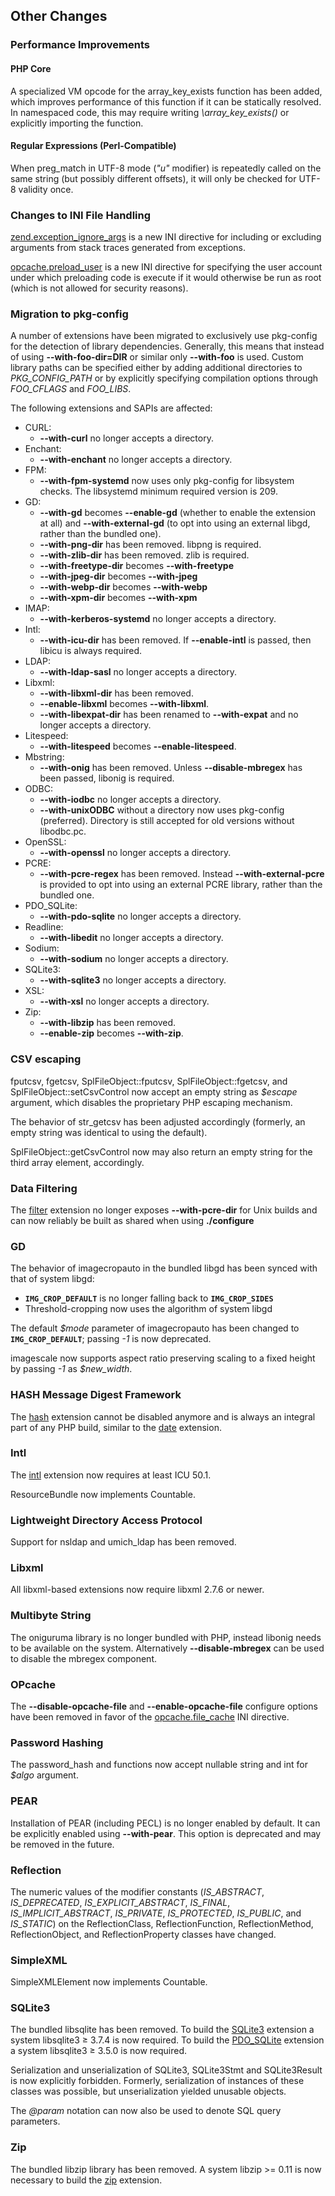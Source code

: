 Other Changes
-------------

### Performance Improvements

#### PHP Core

A specialized VM opcode for the <span
class="function">array\_key\_exists</span> function has been added,
which improves performance of this function if it can be statically
resolved. In namespaced code, this may require writing
*\\array\_key\_exists()* or explicitly importing the function.

#### Regular Expressions (Perl-Compatible)

When <span class="function">preg\_match</span> in UTF-8 mode (*"u"*
modifier) is repeatedly called on the same string (but possibly
different offsets), it will only be checked for UTF-8 validity once.

### Changes to INI File Handling

<a href="/ini/core.html#ini.zend.exception-ignore-args" class="link">zend.exception_ignore_args</a>
is a new INI directive for including or excluding arguments from stack
traces generated from exceptions.

<a href="/opcache/setup.html#" class="link">opcache.preload_user</a> is
a new INI directive for specifying the user account under which
preloading code is execute if it would otherwise be run as root (which
is not allowed for security reasons).

### Migration to pkg-config

A number of extensions have been migrated to exclusively use pkg-config
for the detection of library dependencies. Generally, this means that
instead of using **--with-foo-dir=DIR** or similar only **--with-foo**
is used. Custom library paths can be specified either by adding
additional directories to *PKG\_CONFIG\_PATH* or by explicitly
specifying compilation options through *FOO\_CFLAGS* and *FOO\_LIBS*.

The following extensions and SAPIs are affected:

-   <span class="simpara">CURL:</span>
    -   <span class="simpara"> **--with-curl** no longer accepts a
        directory. </span>
-   <span class="simpara">Enchant:</span>
    -   <span class="simpara"> **--with-enchant** no longer accepts a
        directory. </span>
-   <span class="simpara">FPM:</span>
    -   <span class="simpara"> **--with-fpm-systemd** now uses only
        pkg-config for libsystem checks. The libsystemd minimum required
        version is 209. </span>
-   <span class="simpara">GD:</span>
    -   <span class="simpara"> **--with-gd** becomes **--enable-gd**
        (whether to enable the extension at all) and
        **--with-external-gd** (to opt into using an external libgd,
        rather than the bundled one). </span>
    -   <span class="simpara"> **--with-png-dir** has been removed.
        libpng is required. </span>
    -   <span class="simpara"> **--with-zlib-dir** has been removed.
        zlib is required. </span>
    -   <span class="simpara"> **--with-freetype-dir** becomes
        **--with-freetype** </span>
    -   <span class="simpara"> **--with-jpeg-dir** becomes
        **--with-jpeg** </span>
    -   <span class="simpara"> **--with-webp-dir** becomes
        **--with-webp** </span>
    -   <span class="simpara"> **--with-xpm-dir** becomes **--with-xpm**
        </span>
-   <span class="simpara">IMAP:</span>
    -   <span class="simpara"> **--with-kerberos-systemd** no longer
        accepts a directory. </span>
-   <span class="simpara">Intl:</span>
    -   <span class="simpara"> **--with-icu-dir** has been removed. If
        **--enable-intl** is passed, then libicu is always required.
        </span>
-   <span class="simpara">LDAP:</span>
    -   <span class="simpara"> **--with-ldap-sasl** no longer accepts a
        directory. </span>
-   <span class="simpara">Libxml:</span>
    -   <span class="simpara"> **--with-libxml-dir** has been removed.
        </span>
    -   <span class="simpara"> **--enable-libxml** becomes
        **--with-libxml**. </span>
    -   <span class="simpara"> **--with-libexpat-dir** has been renamed
        to **--with-expat** and no longer accepts a directory. </span>
-   <span class="simpara">Litespeed:</span>
    -   <span class="simpara"> **--with-litespeed** becomes
        **--enable-litespeed**. </span>
-   <span class="simpara">Mbstring:</span>
    -   <span class="simpara"> **--with-onig** has been removed. Unless
        **--disable-mbregex** has been passed, libonig is required.
        </span>
-   <span class="simpara">ODBC:</span>
    -   <span class="simpara"> **--with-iodbc** no longer accepts a
        directory. </span>
    -   <span class="simpara"> **--with-unixODBC** without a directory
        now uses pkg-config (preferred). Directory is still accepted for
        old versions without libodbc.pc. </span>
-   <span class="simpara">OpenSSL:</span>
    -   <span class="simpara"> **--with-openssl** no longer accepts a
        directory. </span>
-   <span class="simpara">PCRE:</span>
    -   <span class="simpara"> **--with-pcre-regex** has been removed.
        Instead **--with-external-pcre** is provided to opt into using
        an external PCRE library, rather than the bundled one. </span>
-   <span class="simpara">PDO\_SQLite:</span>
    -   <span class="simpara"> **--with-pdo-sqlite** no longer accepts a
        directory. </span>
-   <span class="simpara">Readline:</span>
    -   <span class="simpara"> **--with-libedit** no longer accepts a
        directory. </span>
-   <span class="simpara">Sodium:</span>
    -   <span class="simpara"> **--with-sodium** no longer accepts a
        directory. </span>
-   <span class="simpara">SQLite3:</span>
    -   <span class="simpara"> **--with-sqlite3** no longer accepts a
        directory. </span>
-   <span class="simpara">XSL:</span>
    -   <span class="simpara"> **--with-xsl** no longer accepts a
        directory. </span>
-   <span class="simpara">Zip:</span>
    -   <span class="simpara"> **--with-libzip** has been removed.
        </span>
    -   <span class="simpara"> **--enable-zip** becomes **--with-zip**.
        </span>

### CSV escaping

<span class="function">fputcsv</span>, <span
class="function">fgetcsv</span>, <span
class="methodname">SplFileObject::fputcsv</span>, <span
class="methodname">SplFileObject::fgetcsv</span>, and <span
class="methodname">SplFileObject::setCsvControl</span> now accept an
empty string as *$escape* argument, which disables the proprietary PHP
escaping mechanism.

The behavior of <span class="function">str\_getcsv</span> has been
adjusted accordingly (formerly, an empty string was identical to using
the default).

<span class="methodname">SplFileObject::getCsvControl</span> now may
also return an empty string for the third array element, accordingly.

### Data Filtering

The <a href="/book/filter.html" class="link">filter</a> extension no
longer exposes **--with-pcre-dir** for Unix builds and can now reliably
be built as shared when using **./configure**

### GD

The behavior of <span class="function">imagecropauto</span> in the
bundled libgd has been synced with that of system libgd:

-   <span class="simpara"> **`IMG_CROP_DEFAULT`** is no longer falling
    back to **`IMG_CROP_SIDES`** </span>
-   <span class="simpara"> Threshold-cropping now uses the algorithm of
    system libgd </span>

The default *$mode* parameter of <span
class="function">imagecropauto</span> has been changed to
**`IMG_CROP_DEFAULT`**; passing *-1* is now deprecated.

<span class="function">imagescale</span> now supports aspect ratio
preserving scaling to a fixed height by passing *-1* as *$new\_width*.

### HASH Message Digest Framework

The <a href="/book/hash.html" class="link">hash</a> extension cannot be
disabled anymore and is always an integral part of any PHP build,
similar to the <a href="/book/datetime.html" class="link">date</a>
extension.

### Intl

The <a href="/book/intl.html" class="link">intl</a> extension now
requires at least ICU 50.1.

<span class="classname">ResourceBundle</span> now implements <span
class="interfacename">Countable</span>.

### Lightweight Directory Access Protocol

Support for nsldap and umich\_ldap has been removed.

### Libxml

All libxml-based extensions now require libxml 2.7.6 or newer.

### Multibyte String

The oniguruma library is no longer bundled with PHP, instead libonig
needs to be available on the system. Alternatively **--disable-mbregex**
can be used to disable the mbregex component.

### OPcache

The **--disable-opcache-file** and **--enable-opcache-file** configure
options have been removed in favor of the
<a href="/opcache/setup.html#" class="link">opcache.file_cache</a> INI
directive.

### Password Hashing

The <span class="function">password\_hash</span> and <span
class="function"></span> functions now accept nullable <span
class="type">string</span> and <span class="type">int</span> for *$algo*
argument.

### PEAR

Installation of PEAR (including PECL) is no longer enabled by default.
It can be explicitly enabled using **--with-pear**. This option is
deprecated and may be removed in the future.

### Reflection

The numeric values of the modifier constants (*IS\_ABSTRACT*,
*IS\_DEPRECATED*, *IS\_EXPLICIT\_ABSTRACT*, *IS\_FINAL*,
*IS\_IMPLICIT\_ABSTRACT*, *IS\_PRIVATE*, *IS\_PROTECTED*, *IS\_PUBLIC*,
and *IS\_STATIC*) on the <span class="classname">ReflectionClass</span>,
<span class="classname">ReflectionFunction</span>, <span
class="classname">ReflectionMethod</span>, <span
class="classname">ReflectionObject</span>, and <span
class="classname">ReflectionProperty</span> classes have changed.

### SimpleXML

<span class="classname">SimpleXMLElement</span> now implements <span
class="interfacename">Countable</span>.

### SQLite3

The bundled libsqlite has been removed. To build the
<a href="/book/sqlite3.html" class="link">SQLite3</a> extension a system
libsqlite3 ≥ 3.7.4 is now required. To build the
<a href="/book/pdo.html#SQLite%20(PDO)" class="link">PDO_SQLite</a>
extension a system libsqlite3 ≥ 3.5.0 is now required.

Serialization and unserialization of <span
class="classname">SQLite3</span>, <span
class="classname">SQLite3Stmt</span> and <span
class="classname">SQLite3Result</span> is now explicitly forbidden.
Formerly, serialization of instances of these classes was possible, but
unserialization yielded unusable objects.

The *@param* notation can now also be used to denote SQL query
parameters.

### Zip

The bundled libzip library has been removed. A system libzip \>= 0.11 is
now necessary to build the <a href="/book/zip.html" class="link">zip</a>
extension.
